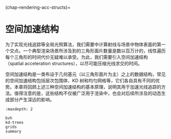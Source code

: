 (chap-rendering-acc-structs)=
# 空间加速结构

为了实现光线追踪等全局光照算法，我们需要中计算射线与场景中物体表面的第一个交点。一个典型渲染场景所涉及到的三角形面片数量是数以百万计的，线性遍历每个三角形的时间代价无疑难以承受。为此，我们需要引入空间加速结构（spatial acceleration structures），以尽可能压缩光线求交的时间。

空间加速结构是一类布设于几何基元（以三角形面片为主）之上的数据结构，常见的空间加速结构包括层次包围体、KD 树和均匀网格等，它们各自具有不同的优势。本章将回顾上述三种空间加速结构的基本原理，说明其用于加速光线追踪的方法。值得注意的是，这些结构不仅被广泛用于渲染中，也会对后续所涉及的动态生成部分产生深远的影响。

```{toctree}
:maxdepth: 2

bvh
kd-trees
grids
summary
```